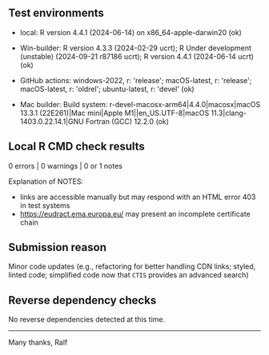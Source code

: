 ## Test environments

* local: R version 4.4.1 (2024-06-14) on x86_64-apple-darwin20 (ok)

* Win-builder: R version 4.3.3 (2024-02-29 ucrt); R Under development (unstable) (2024-09-21 r87186 ucrt); R version 4.4.1 (2024-06-14 ucrt) (ok)

* GitHub actions: windows-2022, r: 'release'; macOS-latest, r: 'release'; macOS-latest, r: 'oldrel'; ubuntu-latest, r: 'devel' (ok)

* Mac builder: Build system: r-devel-macosx-arm64|4.4.0|macosx|macOS 13.3.1 (22E261)|Mac mini|Apple M1||en_US.UTF-8|macOS 11.3|clang-1403.0.22.14.1|GNU Fortran (GCC) 12.2.0 (ok)


## Local R CMD check results

0 errors | 0 warnings | 0 or 1 notes 

Explanation of NOTES: 
- links are accessible manually but may respond with an HTML error 403 in test systems
- https://eudract.ema.europa.eu/ may present an incomplete certificate chain


## Submission reason

Minor code updates (e.g., refactoring for better handling CDN links; styled, linted code; simplified code now that `CTIS` provides an advanced search)


## Reverse dependency checks

No reverse dependencies detected at this time. 


----

Many thanks,
Ralf

